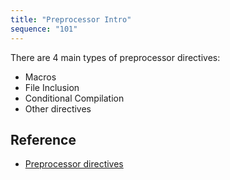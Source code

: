 ```yaml
---
title: "Preprocessor Intro"
sequence: "101"
---
```


There are 4 main types of preprocessor directives:

- Macros
- File Inclusion
- Conditional Compilation
- Other directives

## Reference

- [Preprocessor directives](https://www.cplusplus.com/doc/tutorial/preprocessor/)
